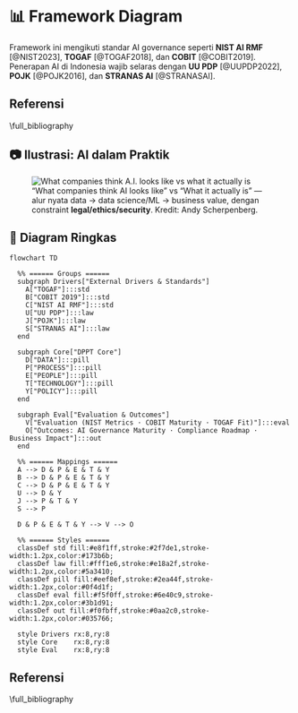 # 📊 Framework Diagram

Framework ini mengikuti standar AI governance seperti **NIST AI RMF** [@NIST2023], 
**TOGAF** [@TOGAF2018], dan **COBIT** [@COBIT2019].  
Penerapan AI di Indonesia wajib selaras dengan **UU PDP** [@UUPDP2022], 
**POJK** [@POJK2016], dan **STRANAS AI** [@STRANASAI].

## Referensi
\full_bibliography

## 📷 Ilustrasi: AI dalam Praktik


<figure class="img-block">
  <img src="../assets/img/companythink.jpeg" alt="What companies think A.I. looks like vs what it actually is">
  <figcaption>
    “What companies think AI looks like” vs “What it actually is” — alur nyata data → data science/ML → business value, dengan constraint
    <strong>legal/ethics/security</strong>. Kredit: Andy Scherpenberg.
  </figcaption>
</figure>

## 🔎 Diagram Ringkas

```mermaid
flowchart TD

  %% ====== Groups ======
  subgraph Drivers["External Drivers & Standards"]
    A["TOGAF"]:::std
    B["COBIT 2019"]:::std
    C["NIST AI RMF"]:::std
    U["UU PDP"]:::law
    J["POJK"]:::law
    S["STRANAS AI"]:::law
  end

  subgraph Core["DPPT Core"]
    D["DATA"]:::pill
    P["PROCESS"]:::pill
    E["PEOPLE"]:::pill
    T["TECHNOLOGY"]:::pill
    Y["POLICY"]:::pill
  end

  subgraph Eval["Evaluation & Outcomes"]
    V["Evaluation (NIST Metrics · COBIT Maturity · TOGAF Fit)"]:::eval
    O["Outcomes: AI Governance Maturity · Compliance Roadmap · Business Impact"]:::out
  end

  %% ====== Mappings ======
  A --> D & P & E & T & Y
  B --> D & P & E & T & Y
  C --> D & P & E & T & Y
  U --> D & Y
  J --> P & T & Y
  S --> P

  D & P & E & T & Y --> V --> O

  %% ====== Styles ======
  classDef std fill:#e8f1ff,stroke:#2f7de1,stroke-width:1.2px,color:#173b6b;
  classDef law fill:#fff1e6,stroke:#e18a2f,stroke-width:1.2px,color:#5a3410;
  classDef pill fill:#eef8ef,stroke:#2ea44f,stroke-width:1.2px,color:#0f4d1f;
  classDef eval fill:#f5f0ff,stroke:#6e40c9,stroke-width:1.2px,color:#3b1d91;
  classDef out fill:#f0fbff,stroke:#0aa2c0,stroke-width:1.2px,color:#035766;

  style Drivers rx:8,ry:8
  style Core    rx:8,ry:8
  style Eval    rx:8,ry:8
```
## Referensi

\full_bibliography
